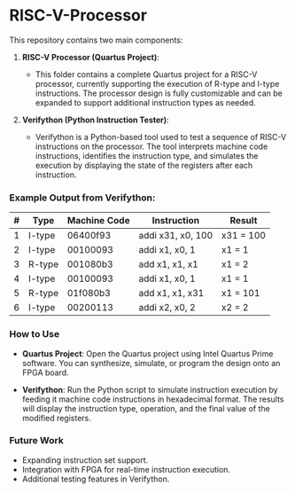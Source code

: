 # RISC-V-Processor

This repository contains two main components:

1. **RISC-V Processor (Quartus Project)**:
    - This folder contains a complete Quartus project for a RISC-V processor, currently supporting the execution of R-type and I-type instructions. The processor design is fully customizable and can be expanded to support additional instruction types as needed.

2. **Verifython (Python Instruction Tester)**:
    - Verifython is a Python-based tool used to test a sequence of RISC-V instructions on the processor. The tool interprets machine code instructions, identifies the instruction type, and simulates the execution by displaying the state of the registers after each instruction.

### Example Output from Verifython:

| #  | Type   | Machine Code | Instruction              | Result   |
|----|--------|--------------|--------------------------|----------|
| 1  | I-type | 06400f93     | addi x31, x0, 100        | x31 = 100 |
| 2  | I-type | 00100093     | addi x1, x0, 1           | x1 = 1    |
| 3  | R-type | 001080b3     | add x1, x1, x1           | x1 = 2    |
| 4  | I-type | 00100093     | addi x1, x0, 1           | x1 = 1    |
| 5  | R-type | 01f080b3     | add x1, x1, x31          | x1 = 101  |
| 6  | I-type | 00200113     | addi x2, x0, 2           | x2 = 2    |

### How to Use

- **Quartus Project**: Open the Quartus project using Intel Quartus Prime software. You can synthesize, simulate, or program the design onto an FPGA board.
  
- **Verifython**: Run the Python script to simulate instruction execution by feeding it machine code instructions in hexadecimal format. The results will display the instruction type, operation, and the final value of the modified registers.

### Future Work
- Expanding instruction set support.
- Integration with FPGA for real-time instruction execution.
- Additional testing features in Verifython.
